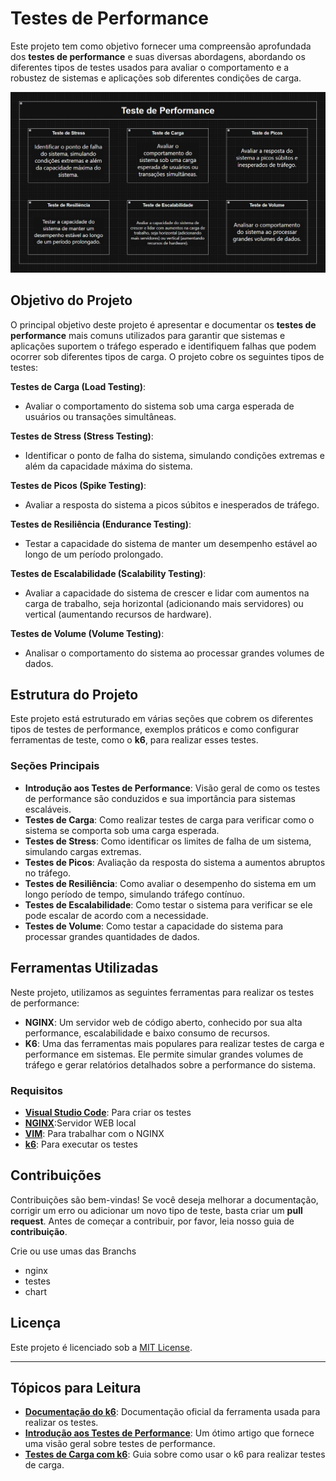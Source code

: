 # Testes de Performance

Este projeto tem como objetivo fornecer uma compreensão aprofundada dos **testes de performance** e suas diversas abordagens, abordando os diferentes tipos de testes usados para avaliar o comportamento e a robustez de sistemas e aplicações sob diferentes condições de carga.

<div align="center">
   <img src="./images/performance.png">
</div>

## Objetivo do Projeto

O principal objetivo deste projeto é apresentar e documentar os **testes de performance** mais comuns utilizados para garantir que sistemas e aplicações suportem o tráfego esperado e identifiquem falhas que podem ocorrer sob diferentes tipos de carga. O projeto cobre os seguintes tipos de testes:

**Testes de Carga (Load Testing)**: 
- Avaliar o comportamento do sistema sob uma carga esperada de usuários ou transações simultâneas.

**Testes de Stress (Stress Testing)**: 
- Identificar o ponto de falha do sistema, simulando condições extremas e além da capacidade máxima do sistema.

**Testes de Picos (Spike Testing)**: 
- Avaliar a resposta do sistema a picos súbitos e inesperados de tráfego.

**Testes de Resiliência (Endurance Testing)**: 
- Testar a capacidade do sistema de manter um desempenho estável ao longo de um período prolongado.

**Testes de Escalabilidade (Scalability Testing)**: 
- Avaliar a capacidade do sistema de crescer e lidar com aumentos na carga de trabalho, seja horizontal (adicionando mais servidores) ou vertical (aumentando recursos de hardware).

**Testes de Volume (Volume Testing)**: 
- Analisar o comportamento do sistema ao processar grandes volumes de dados.

## Estrutura do Projeto

Este projeto está estruturado em várias seções que cobrem os diferentes tipos de testes de performance, exemplos práticos e como configurar ferramentas de teste, como o **k6**, para realizar esses testes.

### Seções Principais

- **Introdução aos Testes de Performance**: Visão geral de como os testes de performance são conduzidos e sua importância para sistemas escaláveis.
- **Testes de Carga**: Como realizar testes de carga para verificar como o sistema se comporta sob uma carga esperada.
- **Testes de Stress**: Como identificar os limites de falha de um sistema, simulando cargas extremas.
- **Testes de Picos**: Avaliação da resposta do sistema a aumentos abruptos no tráfego.
- **Testes de Resiliência**: Como avaliar o desempenho do sistema em um longo período de tempo, simulando tráfego contínuo.
- **Testes de Escalabilidade**: Como testar o sistema para verificar se ele pode escalar de acordo com a necessidade.
- **Testes de Volume**: Como testar a capacidade do sistema para processar grandes quantidades de dados.

## Ferramentas Utilizadas

Neste projeto, utilizamos as seguintes ferramentas para realizar os testes de performance:

- **NGINX**: Um servidor web de código aberto, conhecido por sua alta performance, escalabilidade e baixo consumo de recursos.
- **K6**: Uma das ferramentas mais populares para realizar testes de carga e performance em sistemas. Ele permite simular grandes volumes de tráfego e gerar relatórios detalhados sobre a performance do sistema.


### Requisitos

- [**Visual Studio Code**](https://code.visualstudio.com/download): Para criar os testes
- [**NGINX**](./setup/nginx/0-nginx.md):Servidor WEB local
- [**VIM**](./setup/vim/vim.md): Para trabalhar com o NGINX
- [**k6**](./setup/k6/install.md): Para executar os testes

## Contribuições

Contribuições são bem-vindas! Se você deseja melhorar a documentação, corrigir um erro ou adicionar um novo tipo de teste, basta criar um **pull request**. Antes de começar a contribuir, por favor, leia nosso guia de **contribuição**.

Crie ou use umas das Branchs

- nginx
- testes
- chart

## Licença

Este projeto é licenciado sob a [MIT License](LICENSE).

---

## Tópicos para Leitura

- **[Documentação do k6](https://k6.io/docs/)**: Documentação oficial da ferramenta usada para realizar os testes.
- **[Introdução aos Testes de Performance](https://www.guru99.com/performance-testing.html)**: Um ótimo artigo que fornece uma visão geral sobre testes de performance.
- **[Testes de Carga com k6](https://k6.io/docs/using-k6/)**: Guia sobre como usar o k6 para realizar testes de carga.